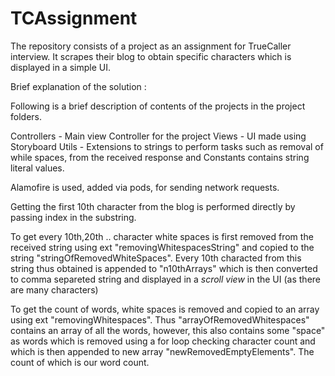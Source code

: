 # TCAssignment

The repository consists of a project as an assignment for TrueCaller interview. It scrapes their blog to obtain specific characters which is displayed in a simple UI.



Brief explanation of the solution : 

Following is a brief description of contents of the projects in the project folders.

Controllers - Main view Controller for the project
Views - UI made using Storyboard
Utils - Extensions to strings to perform tasks such as removal of while spaces, from the received response and Constants contains string literal values.

Alamofire is used, added via pods, for sending network requests.

Getting the first 10th character from the blog is performed directly by passing index in the substring.

To get every 10th,20th .. character white spaces is first removed from the received string using ext "removingWhitespacesString" and copied to the string "stringOfRemovedWhiteSpaces".  Every 10th characted from this string thus obtained is appended to "n10thArrays" which is then converted to comma separeted string and displayed in a *scroll view* in the UI (as there are many characters)

To get the count of words, white spaces is removed and copied to an array using ext "removingWhitespaces". Thus "arrayOfRemovedWhitespaces" contains an array of all the words, however, this also contains some "space" as words which is removed using a for loop checking character count and which is then appended to new array "newRemovedEmptyElements". The count of which is our word count.
